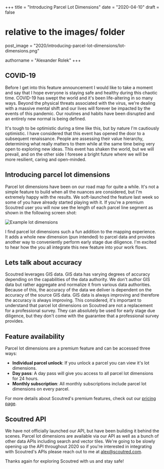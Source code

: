 +++
title = "Introducing Parcel Lot Dimensions"
date = "2020-04-10"
draft = false

# relative to the images/ folder
post_image = "2020/introducing-parcel-lot-dimensions/lot-dimensions.png"

authorname = "Alexander Rolek"
+++

## COVID-19

Before I get into this feature announcement I would like to take a moment and say that I hope everyone is staying safe and healthy during this chaotic time. COVID-19 has swept the world and it's been life-altering in so many ways. Beyond the physical threats associated with the virus, we're dealing with a massive mental shift and our lives will forever be impacted by the events of this pandemic. Our routines and habits have been disrupted and an entirely new normal is being defined. 

It's tough to be optimistic during a time like this, but by nature I'm cautiously optimistic. I have considered that this event has opened the door to a subsequent renaissance. People are assessing their value hierarchy, determining what really matters to them while at the same time being very open to exploring new ideas. This event has shaken the world, but we will prevail, and on the other side I foresee a bright future where we will be more resilient, caring and open-minded.

## Introducing parcel lot dimensions

Parcel lot dimensions have been on our road map for quite a while. It's not a simple feature to build when all the nuances are considered, but I'm extremely happy with the results. We soft-launched the feature last week so some of you have already started playing with it. If you're a premium Scoutred user you will now see the length of each parcel line segment as shown in the following screen shot:

![Example lot dimensions](/images/2020/introducing-parcel-lot-dimensions/lot-dimensions.png)

I find parcel lot dimensions such a fun addition to the mapping experience. It adds a whole new dimension (pun intended) to parcel data and provides another way to conveniently perform early stage due diligence. I'm excited to hear how the you all integrate this new feature into your work flows. 

## Lets talk about accuracy

Scoutred leverages GIS data. GIS data has varying degrees of accuracy depending on the capabilities of the data authority. We don't author GIS data but rather aggregate and normalize it from various data authorities. Because of this, the accuracy of the data we deliver is dependent on the accuracy of the source GIS data. GIS data is always improving and therefore the accuracy is always improving. This considered, it's important to understand that parcel lot dimensions on Scoutred are not a replacement for a professional survey. They can absolutely be used for early stage due diligence, but they don't come with the guarantee that a professional survey provides.

## Feature availability

Parcel lot dimensions are a premium feature and can be accessed three ways:

* **Individual parcel unlock**: If you unlock a parcel you can view it's lot dimensions.
* **Day pass**: A day pass will give you access to all parcel lot dimensions for 24 hours.
* **Monthly subscription**: All monthly subscriptions include parcel lot dimensions on every parcel.

For more details about Scoutred's premium features, check out our [pricing page](https://scoutred.com/pricing?utm_source=blog).

## Scoutred API

We have not officially launched our API, but have been building it behind the scenes. Parcel lot dimensions are available via our API as well as a bunch of other data APIs including search and vector tiles. We're going to be slowly opening up the API throughout 2020 so if you're interested in integrating with Scoutred's APIs please reach out to me at [alex@scoutred.com](mailto:alex@scoutred.com?subject=Scoutred%20API). 

Thanks again for exploring Scoutred with us and stay safe!
